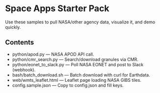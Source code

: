 # Space Apps Starter Pack

Use these samples to pull NASA/other agency data, visualize it, and demo quickly.

## Contents
- python/apod.py — NASA APOD API call.
- python/cmr_search.py — Search/download granules via CMR.
- python/eonet_to_slack.py — Poll NASA EONET and post to Slack (webhook).
- bash/batch_download.sh — Batch download with curl for Earthdata.
- web/wmts_leaflet.html — Leaflet page loading NASA GIBS tiles.
- config.sample.json — Copy to config.json and fill keys.

